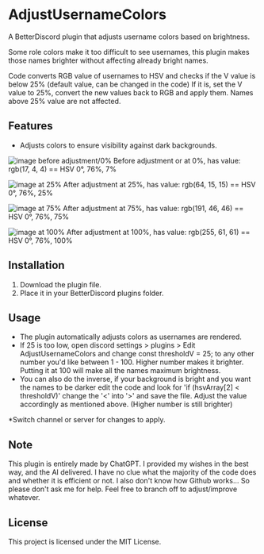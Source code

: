 # AdjustUsernameColors

A BetterDiscord plugin that adjusts username colors based on brightness.

Some role colors make it too difficult to see usernames, this plugin makes those names brighter without affecting already bright names.

Code converts RGB value of usernames to HSV and checks if the V value is below 25% (default value, can be changed in the code)
If it is, set the V value to 25%, convert the new values back to RGB and apply them.
Names above 25% value are not affected.
## Features
- Adjusts colors to ensure visibility against dark backgrounds.

![image before adjustment/0%](https://github.com/user-attachments/assets/88f9a96d-09b0-4910-a5b0-fe2f08f40bac)
Before adjustment or at 0%, has value: rgb(17, 4, 4) == HSV 0°, 76%, 7%

![image at 25%](https://github.com/user-attachments/assets/c1f8daac-2c68-403d-a9cc-b5554765c4c5)
After adjustment at 25%, has value: rgb(64, 15, 15) == HSV 0°, 76%, 25%

![image at 75%](https://github.com/user-attachments/assets/27810bd4-cccb-4fd5-aa4c-9f1051e78a01)
After adjustment at 75%, has value: rgb(191, 46, 46) == HSV 0°, 76%, 75%

![image at 100%](https://github.com/user-attachments/assets/ee9e8a8f-2860-41a1-99c6-690ed9a0a80b)
After adjustment at 100%, has value: rgb(255, 61, 61) == HSV 0°, 76%, 100%

## Installation
1. Download the plugin file.
2. Place it in your BetterDiscord plugins folder.

## Usage
- The plugin automatically adjusts colors as usernames are rendered.
- If 25 is too low, open discord settings > plugins > Edit AdjustUsernameColors and change const thresholdV = 25; to any other number you'd like between 1 - 100. Higher number makes it brighter. Putting it at 100 will make all the names maximum brightness.
- You can also do the inverse, if your background is bright and you want the names to be darker edit the code and look for 'if (hsvArray[2] < thresholdV)' change the '<' into '>' and save the file. Adjust the value accordingly as mentioned above. (Higher number is still brighter)

*Switch channel or server for changes to apply.

## Note
This plugin is entirely made by ChatGPT. I provided my wishes in the best way, and the AI delivered. 
I have no clue what the majority of the code does and whether it is efficient or not. I also don't know how Github works... So please don't ask me for help.
Feel free to branch off to adjust/improve whatever.

## License
This project is licensed under the MIT License.

